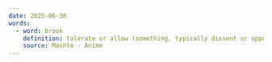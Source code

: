 ```yaml
---
date: 2025-06-30
words:
  - word: brook
    definition: tolerate or allow (something, typically dissent or opposition).
    source: Mashle - Anime
---
```


